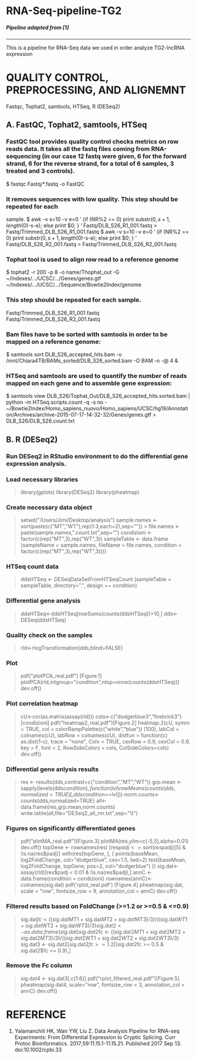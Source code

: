 # RNA-Seq-pipeline-TG2
##### Pipeline adapted from [1]

----------------------------
This is a pipeline for RNA-Seq  data we used in order analyze TG2-lncRNA expression

# QUALITY CONTROL, PREPROCESSING, AND ALIGNEMNT
Fastqc, Tophat2, samtools, HTSeq, R (DESeq2) 

## A.	FastQC, Tophat2, samtools, HTSeq
### FastQC tool provides quality control checks metrics on row reads data. It takes all the fastq files coming from RNA-sequencing (in our case 12 fastq were given, 6 for the forward strand, 6 for the reverse strand, for a total of 6 samples, 3 treated and 3 controls).
$ fastqc Fastq/*.fastq -o FastQC
### It removes sequences with low quality. This step should be repeated for each 
sample.
$ awk -v s=10 -v e=0 ‘ {if (NR%2 == 0) print substr($0, s+1, length($0)-s-e); else print $0; } ‘ Fastq/DLB_S26_R1_001.fastq > Fastq/Trimmed_DLB_S26_R1_001.fastq
$ awk -v s=10 -v e=0 ‘ {if (NR%2 == 0) print substr($0, s+1, length($0)-s-e); else print $0; } ‘ Fastq/DLB_S26_R2_001.fastq > Fastq/Trimmed_DLB_S26_R2_001.fastq

### Tophat tool is used to align row read to a reference genome
$ tophat2 -r 200 -p 8 -o name/Thophat_out -G 
~/Indexes/.../UCSC/.../Genes/genes.gtf
~/Indexes/.../UCSC/.../Sequence/Bowtie2Index/genome

### This step should be repeated for each sample.
Fastq/Trimmed_DLB_S26_R1_001.fastq Fastq/Trimmed_DLB_S26_R2_001.fastq

### Bam files have to be sorted with samtools in order to be mapped on a reference genome:
$ samtools sort DLB_S26_accepted_hits.bam -o /mnt/Chiara4TB/BAMs_sorted/DLB_S26_sorted.bam -O BAM -n -@ 4 &

### HTSeq and samtools are used to quantify the number of reads mapped on each gene and to assemble gene expression:
$ samtools view DLB_S26/Tophat_Out/DLB_S26_accepted_hits.sorted.bam | python -m HTSeq.scripts.count -q -s no - ~/Bowtie2Index/Homo_sapiens_nuovo/Homo_sapiens/UCSC/hg19/Annotation/Archives/archive-2015-07-17-14-32-32/Genes/genes.gtf > DLB_S26/DLB_S26.count.txt

## B.	R (DESeq2)
### Run DESeq2 in RStudio environment  to do the differential gene expression analysis.
### Load necessary libraries
> library(gplots)
> library(DESeq2)
> library(pheatmap)

### Create necessary data object
> setwd("/Users/Jimi/Desktop/analysis")
> sample.names <-sort(paste(c("MT","WT"),rep(1:3,each=2),sep="")) > file.names <- paste(sample.names,".count.txt",sep="") 
> condizioni <- factor(c(rep("MT",3),rep("WT",3))
> sampleTable <- data.frame (sampleName = sample.names, fileName = file.names, condition = factor(c(rep("MT",3),rep("WT",3))))

### HTSeq count data
> ddsHTSeq <- DESeqDataSetFromHTSeqCount (sampleTable = sampleTable, directory=".", design =~ condition)

### Differential gene analysis
> ddsHTSeq<-ddsHTSeq[rowSums(counts(ddsHTSeq))>10,]
> dds<-DESeq(ddsHTSeq)

### Quality check on the samples
> rld<-rlogTransformation(dds,blind=FALSE)

### Plot
> pdf("plotPCA_real.pdf") [Figure.1]
> plotPCA(rld,intgroup="condition",ntop=nrow(counts(ddsHTSeq)))
> dev.off()

### Plot correlation heatmap
> cU<-cor(as.matrix(assay(rld)))
> cols<-c("dodgerblue3","firebrick3")[condizioni]
> pdf("heatmap2_real.pdf")[Figure.2]
> heatmap.2(cU, symm = TRUE, col = colorRampPalette(c("white","blue")) (100), labCol = colnames(cU), labRow = colnames(cU), distfun = function(c) as.dist(1-c), trace = "none", Colv = TRUE, cexRow = 0.9, cexCol = 0.9, key = F, font = 2, RowSideColors = cols, ColSideColors=cols)
> dev.off()

### Differential gene anlysis results
> res <- results(dds,contrast=c("condition","MT","WT"))
> grp.mean <- sapply(levels(dds$condition),function(lvl) rowMeans(counts(dds,normalized=TRUE)[,dds$condition==lvl]))
> norm.counts<-counts(dds,normalized=TRUE)
> all<-data.frame(res,grp.mean,norm.counts)
> write.table(all,file="DESeq2_all_rm.txt",sep="\t")

### Figures on significantly differentiated genes
> pdf("plotMA_real.pdf")[Figure.3]
> plotMA(res,ylim=c(-5,5),alpha=0.01)
> dev.off()
> topGene <- rownames(res) [res$padj <= sort(res$padj)[5]  & !is.na(res$padj)]
>with(res[topGene, ], {
points(baseMean, log2FoldChange, col="dodgerblue", cex=1.5, lwd=2)
text(baseMean, log2FoldChange, topGene, pos=2, col="dodgerblue")
})
> sig.dat<-assay(rld)[res$padj < 0.01 & !is.na(res$padj),]
> annC <- data.frame(condition = condizioni)
> rownames(annC)<-colnames(sig.dat)
> pdf('rplot_real.pdf') [Figure.4]
> pheatmap(sig.dat, scale = "row", fontsize_row = 9, annotation_col = annC)
> dev.off()

### Filtered results based on FoldChange (>=1.2 or >=0.5 & <=0.9)
> sig.dat$fc < ((sig.dat$MT1 + sig.dat$MT2 + sig.dat$MT3)/3)/((sig.dat$WT1 + sig.dat$WT2 + sig.dat$WT3)/3)
> sig.dat2 <- as.data.frame(sig.dat)
> sig.dat2$fc <- ((sig.dat2$MT1 + sig.dat2$MT2 + sig.dat2$MT3)/3)/((sig.dat2$WT1 + sig.dat2$WT2 + sig.dat2$WT3)/3)
> sig.dat3 <- sig.dat2[sig.dat2$fc >= 1.2 | (sig.dat2$fc >= 0.5 & sig.dat2$fc <= 0.9),]

### Remove the Fc column 
> sig.dat4 <- sig.dat3[,c(1:6)]
> pdf("rplot_filtered_real.pdf")[Figure.5]
> pheatmap(sig.dat4, scale="row", fontsize_row = 3, annotation_col = annC)
> dev.off()


# REFERENCE
1. Yalamanchili HK, Wan YW, Liu Z. Data Analysis Pipeline for RNA-seq Experiments: From Differential Expression to Cryptic Splicing. Curr Protoc Bioinformatics. 2017;59:11.15.1-11.15.21. Published 2017 Sep 13. doi:10.1002/cpbi.33


